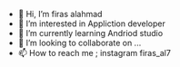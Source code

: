 - 👋 Hi, I’m firas alahmad
- 👀 I’m interested in Appliction developer
- 🌱 I’m currently learning Andriod studio
- 💞️ I’m looking to collaborate on ...
- 📫 How to reach me ; instagram firas_al7

<!---
firas-al7/firas-al7 is a ✨ special ✨ repository because its `README.md` (this file) appears on your GitHub profile.
You can click the Preview link to take a look at your changes.
--->
